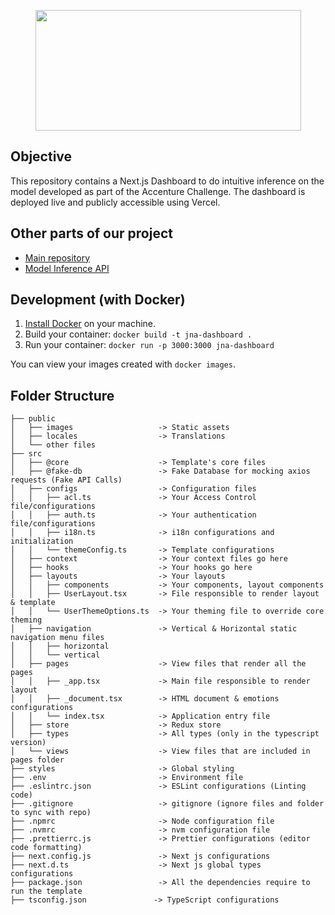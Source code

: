 <p align="center">
  <img width="425" height="193" src="https://raw.githubusercontent.com/JNADatathon2022/.github/62f4801ee6afba27cf545bc9109f75007d484963/profile/assets/logo_project.png">
</p>


## Objective
This repository contains a Next.js Dashboard to do intuitive inference on the model developed as part of the Accenture Challenge. The dashboard is deployed live and publicly accessible using Vercel.


## Other parts of our project
- [Main repository](https://github.com/JNADatathon2022/Datathon)
- [Model Inference API](https://github.com/JNADatathon2022/ModelInferenceApp)

## Development (with Docker)

1. [Install Docker](https://docs.docker.com/get-docker/) on your machine.
1. Build your container: `docker build -t jna-dashboard .`
1. Run your container: `docker run -p 3000:3000 jna-dashboard`

You can view your images created with `docker images`.

## Folder Structure

```
├── public
│   ├── images                   -> Static assets
│   ├── locales                  -> Translations
│   └── other files
├── src
│   ├── @core                    -> Template's core files
│   ├── @fake-db                 -> Fake Database for mocking axios requests (Fake API Calls)
│   ├── configs                  -> Configuration files
│   │   ├── acl.ts               -> Your Access Control file/configurations
│   │   ├── auth.ts              -> Your authentication file/configurations
│   │   ├── i18n.ts              -> i18n configurations and initialization
│   │   └── themeConfig.ts       -> Template configurations
│   ├── context                  -> Your context files go here
│   ├── hooks                    -> Your hooks go here
│   ├── layouts                  -> Your layouts
│   │   ├── components           -> Your components, layout components
│   │   ├── UserLayout.tsx       -> File responsible to render layout & template
│   │   └── UserThemeOptions.ts  -> Your theming file to override core theming
│   ├── navigation               -> Vertical & Horizontal static navigation menu files
│   │   ├── horizontal
│   │   └── vertical
│   ├── pages                    -> View files that render all the pages
│   │   ├── _app.tsx             -> Main file responsible to render layout
│   │   ├── _document.tsx        -> HTML document & emotions configurations
│   │   └── index.tsx            -> Application entry file
│   ├── store                    -> Redux store
│   ├── types                    -> All types (only in the typescript version)
│   └── views                    -> View files that are included in pages folder
├── styles                       -> Global styling
├── .env                         -> Environment file
├── .eslintrc.json               -> ESLint configurations (Linting code)
├── .gitignore                   -> gitignore (ignore files and folder to sync with repo)
├── .npmrc                       -> Node configuration file
├── .nvmrc                       -> nvm configuration file
├── .prettierrc.js               -> Prettier configurations (editor code formatting)
├── next.config.js               -> Next js configurations
├── next.d.ts                    -> Next js global types configurations
├── package.json                 -> All the dependencies require to run the template
├── tsconfig.json               -> TypeScript configurations
```
